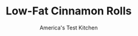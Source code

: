 ---
layout: ../../layouts/MarkdownPostLayout.astro
title: Low-Fat Cinnamon Rolls
author: America's Test Kitchen
pubDate: 2023-03-15
description: "Weighing in at 400-plus calories per roll and requiring up to 4 hours of preparation time, cinnamon rolls are a good candidate for a makeover. These sweet rolls are so good no one will suspect they are low in fat."
image_url: https://res.cloudinary.com/hksqkdlah/image/upload/ar_1:1,c_fill,dpr_2.0,f_auto,fl_lossy.progressive.strip_profile,g_faces:auto,q_auto:low,w_344/4773_sfs-cvr-cinnamonrolls-316376
tags: ["Desserts or Baked Goods","Light","Breads","Cook's Country TV"]
calories: 3630
protein: 6
carbohydrates: 57
fats: 
fiber: 2
ingredients: ["1 1/3 cups, warm skim milk (110 degrees)","3 tablespoons, maple syrup","2 tablespoons, unsalted butter, melted","3 1/2 cups (17½ ounces), all-purpose flour, plus extra for work surface","1 package, rapid-rise yeast or instant yeast","1 teaspoon, table salt","1/2 cup packed (3½ ounces), dark brown sugar","1/4 cup (1¾ ounces), granulated sugar","2 teaspoons, ground cinnamon","1/8 teaspoon, table salt","1 tablespoon, unsalted butter, melted","1 cup (4 ounces), confectioners' sugar","4 tablespoons, light cream cheese","1 tablespoon, skim milk","1/2 teaspoon, vanilla extract"]
serves: 12
time: ""
instructions: ["For the dough: Adjust oven rack to middle position and heat oven to 200 degrees. When oven reaches 200 degrees, turn it off. Lightly grease large bowl with nonstick cooking spray. Coat 13 by 9-inch baking dish with cooking spray.","Mix milk, syrup, and melted butter together in large measuring cup. Mix flour, yeast, and salt together in bowl of standing mixer fitted with dough hook. Turn machine to low and slowly add milk mixture. After dough comes together, increase speed to medium and mix until shiny and smooth, 4 to 6 minutes. (Dough will be sticky; if it seems too wet and is not forming ball, add up to 1/4 cup more flour as needed and knead dough 2 minutes more.) Turn dough onto heavily floured work surface, shape into ball, and place in greased bowl. Cover and rest in warm oven for 10 minutes.","For the filling: While dough is resting, mix sugars, cinnamon, salt, and melted butter in medium bowl until incorporated.","To make the rolls: On lightly floured work surface, roll dough into 18 by 12-inch rectangle with long side facing you. Sprinkle sugar mixture over dough, leaving 1/2 inch border along top edge, then lightly press sugar into dough (see photo 1 below). Starting at edge nearest you, roll up dough (photo 2 below). Brush border with water, then press dough to seal.","Using chef’s knife, slice dough into 12 rounds (photo 3 below), then place in prepared pan with cut side up. Cover pan with plastic wrap coated with cooking spray and return to warm oven until rolls have nearly doubled in size, 30 to 40 minutes.","Remove pan from oven and heat oven to 350 degrees (rolls will continue to rise on counter as you wait for oven to heat). Remove plastic wrap and bake until rolls are deep brown and filling is melted, 20 to 25 minutes, rotating pan front to back halfway through baking.","For the icing: While rolls are baking, whisk confectioners’ sugar, cream cheese, milk, and vanilla together in small bowl until smooth. Remove pan from oven, turn rolls out onto rack, and flip them right side up. Cool 10 minutes, then spread icing over rolls. Serve hot or warm."]
nutrition: ["149 mg Potassium","99 mg Phosphorus","86 mg Calcium","2 mg Iron","16 mg Magnesium","248 mg Sodium","5 g Fat","3 mg Niacin (B3)","1 g Monounsaturated","13 mg Cholesterol","2 g Saturated","2 g Fiber","63 µg Folic acid","84 µg Folate (food)","23 g Sugars","36 g Water","57 g Carbs","192 µg Folate equivalent (total)","6 g Protein","81 µg Vitamin A","302 kcal Energy","22 g Sugars, added","3630 calories"]
notes: "Depending on the humidity, the dough may need up to 1/4 cup extra flour, as directed in step 2. If you dont have a mixer, in step 2, mix flour, yeast, and salt together in large bowl. Make well in flour, then add milk mixture to well. Stir until dough becomes shaggy and difficult to stir. Turn out onto heavily floured work surface and knead until dough forms cohesive ball and is smooth, about 10 minutes. Proceed as directed."
---